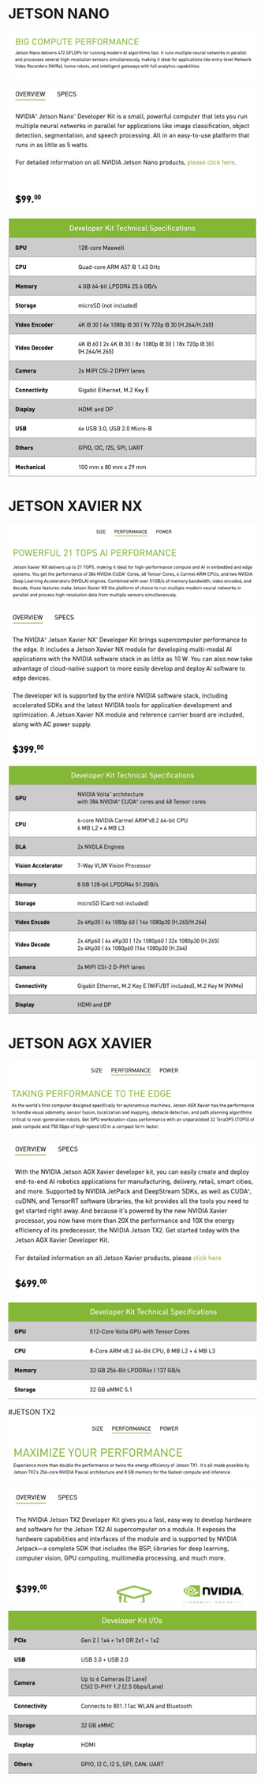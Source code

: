 # JETSON NANO
![](./_image/2020-08-03-10-03-55.jpg)

![](./_image/2020-08-03-10-04-15.jpg)

![](./_image/2020-08-03-10-05-29.jpg)

# JETSON XAVIER NX
![](./_image/2020-08-03-10-06-13.jpg)

![](./_image/2020-08-03-10-07-06.jpg)

![](./_image/2020-08-03-10-07-36.jpg)

# JETSON AGX XAVIER
![](./_image/2020-08-03-10-08-44.jpg)

![](./_image/2020-08-03-10-08-58.jpg)

![](./_image/2020-08-03-10-09-25.jpg)

#JETSON TX2
![](./_image/2020-08-03-10-09-59.jpg)

![](./_image/2020-08-03-10-10-26.jpg)

![](./_image/2020-08-03-10-10-49.jpg)

